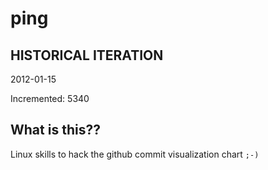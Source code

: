 # ping

## HISTORICAL ITERATION
2012-01-15

Incremented: 5340

## What is this?? 
Linux skills to hack the github commit visualization chart `;-)`
